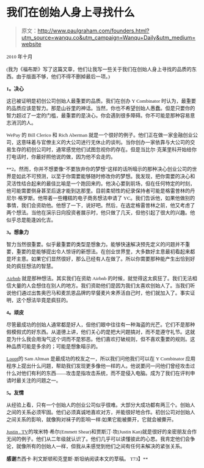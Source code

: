 # 我们在创始人身上寻找什么

> 原文：<http://www.paulgraham.com/founders.html?utm_source=wanqu.co&utm_campaign=Wanqu+Daily&utm_medium=website>

 <font size="2" face="verdana">2010 年十月

(我为《福布斯》写了这篇文章，他们让我写一些关于我们在创始人身上寻找的品质的东西。由于版面不够，他们不得不删掉最后一项。)

**1。决心**

这已被证明是初创公司创始人最重要的品质。我们在创办 Y Combinator 时认为，最重要的品质应该是智力。那是山谷里的神话。当然，你也不希望创始人愚蠢。但是只要你的智力超过了一定的门槛，最重要的是决心。你会遇到很多障碍。你不可能是那种容易意志消沉的人。

WePay 的 Bill Clerico 和 Rich Aberman 就是一个很好的例子。他们正在做一家金融创业公司，这意味着与官僚主义的大公司进行无休止的谈判。当你创办一家依靠与大公司的交易生存的初创公司时，通常感觉他们试图忽视你的存在。但是当比尔·克莱里科开始给你打电话时，你最好照他说的做，因为他不会走的。

**2。然而，你并不想要像“不要放弃你的梦想”这样的话所暗示的那种决心创业公司的世界是如此不可预测，以至于你需要能够随时修改你的梦想。我发现，把你需要的决心和灵活性结合起来的最佳比喻是一个跑回来的。他决心要到前场，但在任何特定的时刻，他可能需要侧身甚至后退才能到达那里。目前柔韧性的纪录保持者可能是格雷普林的丹尼尔·格罗斯。他带着一些糟糕的电子商务想法申请了 YC。我们告诉他，如果他做别的事情，我们会资助他。他想了一下，说好吧。然后，在选定格雷普林之前，他又考虑了两个想法。当他在演示日向投资者展示时，他只做了几天，但他引起了很大的兴趣。他似乎总是能逢凶化吉。

**3。想象力**

智力当然很重要。似乎最重要的类型是想象力。能够快速解决预先定义的问题并不重要，重要的是能够提出令人惊讶的新想法。在创业世界里，大多数好主意最初看起来都是坏主意。如果它们显然很好，那么已经有人在做了。所以你需要那种能产生出恰到好处的疯狂想法的智慧。

[Airbnb](http://airbnb.com) 就是那种想法。其实我们在资助 Airbnb 的时候，就觉得这太疯狂了。我们无法相信大量的人会想住在别人的地方。我们资助他们是因为我们太喜欢创始人了。当我们听说他们通过出售奥巴马和麦凯恩品牌的早餐麦片来养活自己时，他们就加入了。事实证明，这个想法毕竟是疯狂的。

**4。顽皮**

尽管最成功的创始人通常都是好人，但他们眼中往往有一种海盗的光芒。它们不是那种假模假式的好东西。从道德上讲，他们关心的是把大问题搞对，而不是遵守礼节。这就是为什么我会用淘气这个词而不是邪恶。他们喜欢打破规则，但不喜欢重要的规则。这种品质可能是多余的；可能是想象暗示的。

[Loopt](http://loopt.com)的 Sam Altman 是最成功的校友之一，所以我们问他我们可以在 Y Combinator 应用程序上提出什么问题，帮助我们发现更多像他一样的人。他说要问一问他们曾经攻击过什么对他们有利的东西——攻击是指攻击系统，而不是侵入电脑。成为了我们在评判申请时最关注的问题之一。

**5。友情**

从经验上看，只有一个创始人的创业公司似乎很难。大部分大成功都有两三个。创始人之间的关系必须牢固。他们必须真诚地喜欢对方，并能很好地合作。初创公司对创始人之间关系的影响，就像狗对袜子的影响一样:如果它能被撕开，它就会被撕开。

[Justin . TV](http://justin.tv)的埃米特·希尔(Emmett Shear)和贾斯汀·坎(Justin Kan)就是很好的亲密朋友合作无间的例子。他们从二年级就认识了。他们几乎可以读懂彼此的心思。我肯定他们会争论，就像所有的创始人一样，但我从未感觉到他们之间有任何未解决的紧张关系。

**感谢**杰西卡·利文斯顿和克里斯·斯坦纳阅读本文的草稿。
T73】**</font>